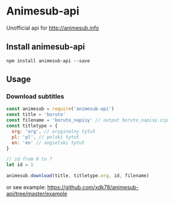 # Animesub-api
Unofficial api for
http://animesub.info

## Install animesub-api
    npm install animesub-api --save
    
## Usage
### Download subtitles

```javascript
const animesub = require('animesub-api')
const title = 'boruto'
const filename = 'boruto_napisy' // output boruto_napisy.zip
const titletype = {
  org: 'org', // oryginalny tytuł
  pl: 'pl', // polski tytuł
  en: 'en' // angielski tytuł
}

// id from 0 to 7
let id = 1

animesub.download(title, titletype.org, id, filename)

```

or see example: https://github.com/xdk78/animesub-api/tree/master/example
